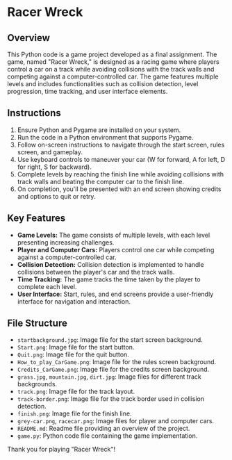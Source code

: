 # Racer Wreck

## Overview
This Python code is a game project developed as a final assignment. The game, named "Racer Wreck," is designed as a racing game where players control a car on a track while avoiding collisions with the track walls and competing against a computer-controlled car. The game features multiple levels and includes functionalities such as collision detection, level progression, time tracking, and user interface elements.

## Instructions
1. Ensure Python and Pygame are installed on your system.
2. Run the code in a Python environment that supports Pygame.
3. Follow on-screen instructions to navigate through the start screen, rules screen, and gameplay.
4. Use keyboard controls to maneuver your car (W for forward, A for left, D for right, S for backward).
5. Complete levels by reaching the finish line while avoiding collisions with track walls and beating the computer car to the finish line.
6. On completion, you'll be presented with an end screen showing credits and options to quit or retry.

## Key Features
- **Game Levels:** The game consists of multiple levels, with each level presenting increasing challenges.
- **Player and Computer Cars:** Players control one car while competing against a computer-controlled car.
- **Collision Detection:** Collision detection is implemented to handle collisions between the player's car and the track walls.
- **Time Tracking:** The game tracks the time taken by the player to complete each level.
- **User Interface:** Start, rules, and end screens provide a user-friendly interface for navigation and interaction.

## File Structure
- `startbackground.jpg`: Image file for the start screen background.
- `Start.png`: Image file for the start button.
- `Quit.png`: Image file for the quit button.
- `How_to_play_CarGame.png`: Image file for the rules screen background.
- `Credits_CarGame.png`: Image file for the credits screen background.
- `grass.jpg`, `mountain.jpg`, `dirt.jpg`: Image files for different track backgrounds.
- `track.png`: Image file for the track layout.
- `track-border.png`: Image file for the track border used in collision detection.
- `finish.png`: Image file for the finish line.
- `grey-car.png`, `racecar.png`: Image files for player and computer cars.
- `README.md`: Readme file providing an overview of the project.
- `game.py`: Python code file containing the game implementation.

Thank you for playing "Racer Wreck"!
